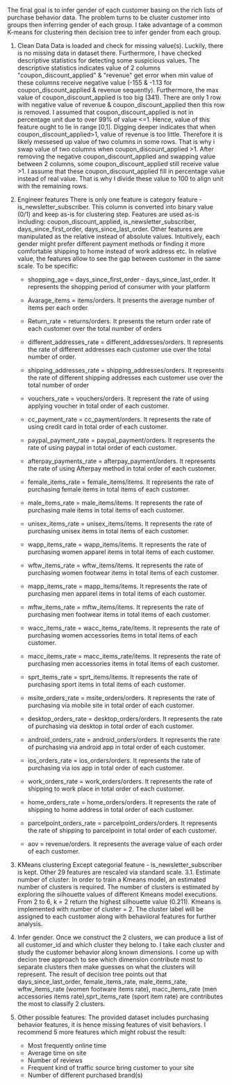 The final goal is to infer gender of each customer basing on the rich lists of purchase behavior data. The problem turns to be cluster customer into groups then inferring gender of each group. I take advantage of a common K-means for clustering then decision tree to infer gender from each group. 
1. Clean Data
Data is loaded and check for missing value(s). Luckily, there is no missing data in dataset there. 
Furthermore, I have checked descriptive statistics for detecting some suspicious values. 
The descriptive statistics indicates value of 2 columns "coupon_discount_applied" & "revenue" get error when min value of these columns receive negative value (-155 & -1.13 for coupon_discount_applied & revenue sequently). Furthermore, the max value of coupon_discount_applied is too big (341). There are only 1 row with negative value of revenue & coupon_discount_applied then this row is removed. 
I assumed that coupon_discount_applied is not in percentage unit due to over 99% of value <=1. Hence, value of this feature ought to lie in range [0,1]. Digging deeper indicates that when coupon_discount_applied>1, value of revenue is too little. Therefore it is likely messesed up value of two columns in some rows. That is why i swap value of two columns when coupon_discount_applied >1. After removing the negative coupon_discount_applied and swapping value between 2 columns, some coupon_discount_applied still receive value >1. I assume that these coupon_discount_applied fill in percentage value instead of real value. That is why I divide these value to 100 to align unit with the remaining rows. 

2. Engineer features
There is only one feature is category feature - is_newsletter_subscriber. This column is converted into binary value (0/1) and keep as-is for clustering step. 
Features are used as-is including: coupon_discount_applied, is_newsletter_subscriber, days_since_first_order, days_since_last_order. 
Other features are manipulated as the relative instead of absolute values. Intuitively, each gender might prefer different payment methods or finding it more comfortable shipping to home instead of work address etc. In relative value, the features allow to see the gap between customer in the same scale. 
 To be specific: 
   * shopping_age = days_since_first_order - days_since_last_order. It represents the shopping period of consumer with your platform
   * Avarage_items = items/orders. It presents the average number of items per each order

   * Return_rate = returns/orders. It presents the return order rate of each customer over the total number of orders
   * different_addresses_rate = different_addresses/orders. It represents the rate of different addresses each customer use over the total number of order.
   * shipping_addresses_rate = shipping_addresses/orders. It represents the rate of different shipping addresses each customer use over the total number of order

   * vouchers_rate = vouchers/orders. It represent the rate of using applying voucher in total order of each customer. 

   * cc_payment_rate = cc_payment/orders. It represents the rate of using credit card in total order of each customer.
   * paypal_payment_rate = paypal_payment/orders. It represents the rate of using paypal in total order of each customer. 
   * afterpay_payments_rate = afterpay_payment/orders. It represents the rate of using Afterpay method in total order of each customer.

   * female_items_rate = female_items/items. It represents the rate of purchasing female items in total items of each customer. 
   * male_items_rate = male_items/items. It represents the rate of purchasing male items in total items of each customer. 
   * unisex_items_rate = unisex_items/items. It represents the rate of purchasing unisex items in total items of each customer. 
   * wapp_items_rate = wapp_items/items. It represents the rate of purchasing women apparel items in total items of each customer. 
   * wftw_items_rate = wftw_items/items. It represents the rate of purchasing women footwear items in total items of each customer. 
   * mapp_items_rate = mapp_items/items. It represents the rate of purchasing men apparel items in total items of each customer. 
   * mftw_items_rate = mftw_items/items. It represents the rate of purchasing men footwear items in total items of each customer. 
   * wacc_items_rate = wacc_items_rate/items. It represents the rate of purchasing women accessories items in total items of each customer. 
   * macc_items_rate = macc_items_rate/items. It represents the rate of purchasing men accessories items in total items of each customer. 
   * sprt_items_rate = sprt_items/items. It represents the rate of purchasing sport items in total items of each customer. 

   * msite_orders_rate = msite_orders/orders. It represents the rate of purchasing via mobile site in total order of each customer. 
   * desktop_orders_rate = desktop_orders/orders. It represents the rate of purchasing via desktop in total order of each customer.
   * android_orders_rate = android_orders/orders. It represents the rate of purchasing via android app in total order of each customer. 
   * ios_orders_rate = ios_orders/orders. It represents the rate of purchasing via ios app in total order of each customer. 

   * work_orders_rate = work_orders/orders. It represents the rate of shipping to work place in total order of each customer. 
   * home_orders_rate = home_orders/orders. It represents the rate of shipping to home address in total order of each customer.
   * parcelpoint_orders_rate = parcelpoint_orders/orders. It represents the rate of shipping to parcelpoint in total order of each customer. 

   * aov = revenue/orders. It represents the average value of each order of each customer. 

3. KMeans clustering
Except categorial feature - is_newsletter_subscriber is kept. Other 29 features are rescaled via standard scale. 
3.1. Estimate number of cluster:
In order to train a Kmeans model, an estimated number of clusters is required. The number of clusters is estimated by exploring the silhouette values of different Kmeans model executions. From 2 to 6, k = 2 return the highest silhouette value (0.211). Kmeans is implemented with number of cluster = 2. The cluster label will be assigned to each customer along with behaviioral features for further analysis. 

4. Infer gender. 
Once we construct the 2 clusters, we can produce a list of all customer_id and which cluster they belong to. I take each cluster and study the customer behavior along known dimensions. I come up with decion tree approach to see which dimension contribute most to separate clusters then make guesses on what the clusters will represent. 
The result of decision tree points out that days_since_last_order, female_items_rate, male_items_rate, wftw_items_rate (women footware items rate), macc_items_rate (men accessories items rate),sprt_items_rate (sport item rate) are contributes the most to classify 2 clusters. 

1. Other possible features:
The provided dataset includes purchasing behavior features, it is hence missing features of visit behaviors. I recommend 5 more features which might robust the result: 
   * Most frequently online time 
   * Average time on site
   * Number of reviews
   * Frequent kind of traffic source bring customer to your site
   * Number of different purchased brand(s)